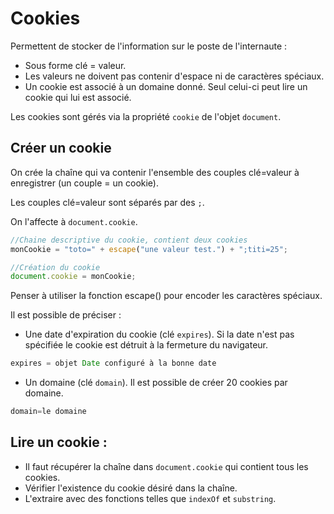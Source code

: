 # Cookies

Permettent de stocker de l'information sur le poste de l'internaute :
* Sous forme clé = valeur.
* Les valeurs ne doivent pas contenir d'espace ni de caractères spéciaux.
* Un cookie est associé à un domaine donné. Seul celui-ci peut lire un cookie qui lui est associé.

Les cookies sont gérés via la propriété `cookie` de l'objet `document`.


## Créer un cookie

On crée la chaîne qui va contenir l'ensemble des couples clé=valeur à enregistrer (un couple = un cookie).

Les couples clé=valeur sont séparés par des `;`.

On l'affecte à `document.cookie`.

```js
//Chaine descriptive du cookie, contient deux cookies
monCookie = "toto=" + escape("une valeur test.") + ";titi=25";

//Création du cookie
document.cookie = monCookie;
```
Penser à utiliser la fonction escape() pour encoder les caractères spéciaux.

Il est possible de préciser :
* Une date d'expiration du cookie (clé `expires`). Si la date n'est pas spécifiée le cookie est détruit à la fermeture du navigateur.

```js
expires = objet Date configuré à la bonne date
```

* Un domaine (clé `domain`). Il est possible de créer 20 cookies par domaine.

```js
domain=le domaine
```


## Lire un cookie :
* Il faut récupérer la chaîne dans `document.cookie` qui contient tous les cookies.
* Vérifier l'existence du cookie désiré dans la chaîne.
* L'extraire avec des fonctions telles que `indexOf` et `substring`.

